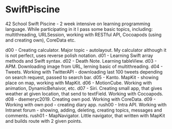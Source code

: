 # SwiftPiscine
42 School Swift Piscine - 2 week intensive on learning programming language. While participating in it I pass some basic topics, including: multithreading, URLSession, working with RESTful API, Cocoapods (using and creating own), CoreData etc.

d00 - Creating calculator. Major topic - autolayout. My calculator although it is not perfect, uses reverse polish notation.
d01 - Learning Swift array methods and Swift syntax.
d02 - Death Note. Learning tableView.
d03 - APM. Downloading image from URL, lerning basic of multithreading.
d04 - Tweets. Working with TwitterAPI - downloading last 100 tweets depending on search request, passed to search bar.
d05 - Kanto. MapKit - showing place on map, working with MapKit.
d06 - MotionCube. Working with animation, DynamicBehaivor, etc. 
d07 - Siri. Creating small app, that gives weather at given location, that send to textField. Working with Cocoapods.
d08 - dsemeryc2019. Creating own pod. Working with CoreData.
d09 - Working with own pod - creating diary app. 
rush00 - Intra API. Working with Intranet forum - showing, adding, deleting, creating topics, messages and comments.
rush01 - MapNavigator. Little navigator, that written with MapKit and builds route with 2 given points.
